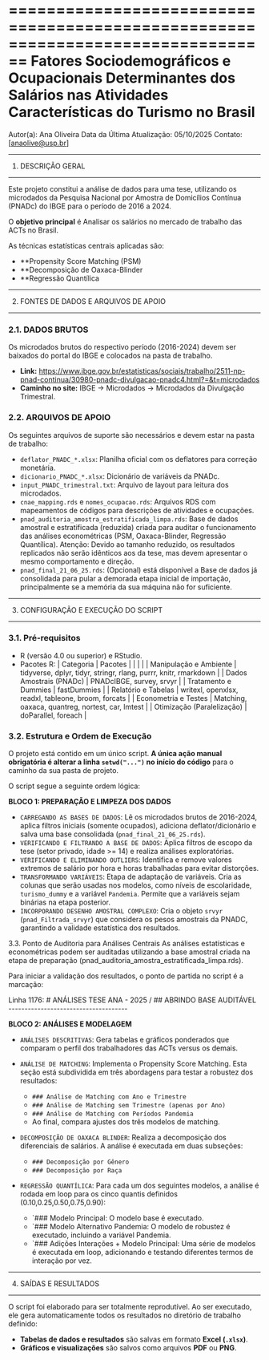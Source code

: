 ================================================================================
    Fatores Sociodemográficos e Ocupacionais Determinantes dos Salários 
          nas Atividades Características do Turismo no Brasil
================================================================================

Autor(a): Ana Oliveira 
Data da Última Atualização: 05/10/2025
Contato: [anaolive@usp.br]

--------------------------------------------------------------------------------
1. DESCRIÇÃO GERAL
--------------------------------------------------------------------------------

Este projeto constitui a análise de dados para uma tese, utilizando os microdados da Pesquisa Nacional por Amostra de Domicílios Contínua (PNADc) do IBGE para o período de 2016 a 2024.

O **objetivo principal** é Analisar os salários no mercado de trabalho das ACTs no Brasil.

As técnicas estatísticas centrais aplicadas são:
* **Propensity Score Matching (PSM)
* **Decomposição de Oaxaca-Blinder
* **Regressão Quantílica

--------------------------------------------------------------------------------
2. FONTES DE DADOS E ARQUIVOS DE APOIO
--------------------------------------------------------------------------------

### 2.1. DADOS BRUTOS
Os microdados brutos do respectivo período (2016-2024) devem ser baixados do portal do IBGE e colocados na pasta de trabalho.
* **Link:** https://www.ibge.gov.br/estatisticas/sociais/trabalho/2511-np-pnad-continua/30980-pnadc-divulgacao-pnadc4.html?=&t=microdados
* **Caminho no site:** IBGE -> Microdados -> Microdados da Divulgação Trimestral.

### 2.2. ARQUIVOS DE APOIO
Os seguintes arquivos de suporte são necessários e devem estar na pasta de trabalho:
* `deflator_PNADC_*.xlsx`: Planilha oficial com os deflatores para correção monetária.
* `dicionario_PNADC_*.xlsx`: Dicionário de variáveis da PNADc.
* `input_PNADC_trimestral.txt`: Arquivo de layout para leitura dos microdados.
* `cnae_mapping.rds` e `nomes_ocupacao.rds`: Arquivos RDS com mapeamentos de códigos para descrições de atividades e ocupações.
* `pnad_auditoria_amostra_estratificada_limpa.rds`: Base de dados amostral e estratificada (reduzida) criada para auditar o funcionamento das análises econométricas (PSM, Oaxaca-Blinder, Regressão Quantílica). Atenção: Devido ao tamanho reduzido, os resultados replicados não serão idênticos aos da tese, mas devem apresentar o mesmo comportamento e direção.
* `pnad_final_21_06_25.rds`: (Opcional) está disponível a Base de dados já consolidada para pular a demorada etapa inicial de importação, principalmente se a memória da sua máquina não for suficiente.

--------------------------------------------------------------------------------
3. CONFIGURAÇÃO E EXECUÇÃO DO SCRIPT
--------------------------------------------------------------------------------

### 3.1. Pré-requisitos
* R (versão 4.0 ou superior) e RStudio.
* Pacotes R:
| 	Categoria 		| 				Pacotes				   |
|				|								   |
| Manipulação e Ambiente 	| tidyverse, dplyr, tidyr, stringr, rlang, purrr, knitr, rmarkdown |
| Dados Amostrais (PNADc) 	| PNADcIBGE, survey, srvyr 					   |
| Tratamento e Dummies 		| fastDummies 							   |
| Relatório e Tabelas 		| writexl, openxlsx, readxl, tableone, broom, forcats 		   |
| Econometria e Testes 		| Matching, oaxaca, quantreg, nortest, car, lmtest 		   |
| Otimização (Paralelização) 	| doParallel, foreach						   |

### 3.2. Estrutura e Ordem de Execução
O projeto está contido em um único script. **A única ação manual obrigatória é alterar a linha `setwd("...")` no início do código** para o caminho da sua pasta de projeto.

O script segue a seguinte ordem lógica:

**BLOCO 1: PREPARAÇÃO E LIMPEZA DOS DADOS**
* `CARREGANDO AS BASES DE DADOS`: Lê os microdados brutos de 2016-2024, aplica filtros iniciais (somente ocupados), adiciona deflator/dicionário e salva uma base consolidada (`pnad_final_21_06_25.rds`).
* `VERIFICANDO E FILTRANDO A BASE DE DADOS`: Aplica filtros de escopo da tese (setor privado, idade >= 14) e realiza análises exploratórias.
* `VERIFICANDO E ELIMINANDO OUTLIERS`: Identifica e remove valores extremos de salário por hora e horas trabalhadas para evitar distorções.
* `TRANSFORMANDO VARIÁVEIS`: Etapa de adaptação de variáveis. Cria as colunas que serão usadas nos modelos, como níveis de escolaridade, `turismo_dummy` e a variável `Pandemia`. Permite que a variáveis sejam binárias na etapa posterior.
* `INCORPORANDO DESENHO AMOSTRAL COMPLEXO`: Cria o objeto `srvyr` (`pnad_Filtrada_srvyr`) que considera os pesos amostrais da PNADC, garantindo a validade estatística dos resultados.

3.3. Ponto de Auditoria para Análises Centrais
As análises estatísticas e econométricas podem ser auditadas utilizando a base amostral criada na etapa de preparação (pnad_auditoria_amostra_estratificada_limpa.rds).

Para iniciar a validação dos resultados, o ponto de partida no script é a marcação:

Linha 1176: # ANÁLISES TESE ANA - 2025 / ## ABRINDO BASE AUDITÁVEL -------------------------------------

**BLOCO 2: ANÁLISES E MODELAGEM**
* `ANÁLISES DESCRITIVAS`: Gera tabelas e gráficos ponderados que comparam o perfil dos trabalhadores das ACTs versus os demais.
* `ANÁLISE DE MATCHING`: Implementa o Propensity Score Matching. Esta seção está subdividida em três abordagens para testar a robustez dos resultados:
    * `### Análise de Matching com Ano e Trimestre`
    * `### Análise de Matching sem Trimestre (apenas por Ano)`
    * `### Análise de Matching com Períodos Pandemia`
    * Ao final, compara ajustes dos três modelos de matching.

* `DECOMPOSIÇÃO DE OAXACA BLINDER`: Realiza a decomposição dos diferenciais de salários. A análise é executada em duas subseções:
    * `### Decomposição por Gênero`
    * `### Decomposição por Raça`

* `REGRESSÃO QUANTÍLICA`: Para cada um dos seguintes modelos, a análise é rodada em loop para os cinco quantis definidos (0.10,0.25,0.50,0.75,0.90):

    * `### Modelo Principal: O modelo base é executado.
    * `### Modelo Alternativo Pandemia: O modelo de robustez é executado, incluindo a variável Pandemia.
    * `### Adições Interações + Modelo Principal: Uma série de modelos é executada em loop, adicionando e testando diferentes termos de interação por vez.

--------------------------------------------------------------------------------
4. SAÍDAS E RESULTADOS
--------------------------------------------------------------------------------

O script foi elaborado para ser totalmente reprodutível. Ao ser executado, ele gera automaticamente todos os resultados no diretório de trabalho definido:
* **Tabelas de dados e resultados** são salvas em formato **Excel (`.xlsx`)**.
* **Gráficos e visualizações** são salvos como arquivos **PDF** ou **PNG**.
